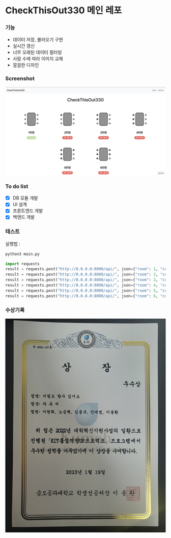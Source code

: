 # CheckThisOut330 메인 레포

### 기능

* 데이터 저장, 불러오기 구현
* 실시간 갱신
* 너무 오래된 데이터 필터링
* 사람 수에 따라 이미지 교체
* 깔끔한 디자인

### Screenshot
![screenshot](images/screenshot.png)

### To do list

* [x] DB 모듈 개발
* [x] UI 설계
* [x] 프론트엔드 개발
* [x] 백엔드 개발

### 테스트
실행법 :
```bash
python3 main.py
```
```py
import requests
result = requests.post("http://0.0.0.0:8000/api/", json={"room": 1, "count": 0})
result = requests.post("http://0.0.0.0:8000/api/", json={"room": 2, "count": 1})
result = requests.post("http://0.0.0.0:8000/api/", json={"room": 3, "count": 2})
result = requests.post("http://0.0.0.0:8000/api/", json={"room": 4, "count": 3})
result = requests.post("http://0.0.0.0:8000/api/", json={"room": 5, "count": 4})
result = requests.post("http://0.0.0.0:8000/api/", json={"room": 6, "count": 5})
```

### 수상기록
![prize](images/prize.jpg)